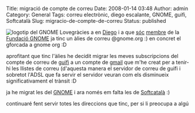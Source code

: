 Title: migració de compte de correu
Date: 2008-01-14 03:48
Author: admin
Category: General
Tags: correu electrònic, diego escalante, GNOME, guifi, Softcatalà
Slug: migracio-de-compte-de-correu
Status: published

<img src="http://gil.badall.net/wp-content/uploads/2007/12/gnomelovelogo.png" data-align="right" alt="logotip del GNOME Love" />gràcies a en <a href="http://diegoe.blogspot.com" target="_blank" rel="noopener">Diego</a> i a que <a href="?p=24" target="_blank" rel="noopener">sóc</a> <a href="http://foundation.gnome.org/membership/members.php" target="_blank" rel="noopener">membre</a> de la [Fundació GNOME](http://foundation.gnome.org) ja tinc un àlies de correu @gnome.org :) en concret el gforcada a gnome org :D

aprofitant que tinc l'àlies he decidit migrar les meves subscripcions del compte de correu de <a href="http://guifi.net" target="_blank" rel="noopener">guifi</a> a un compte de <a href="http://gmail.com" target="_blank" rel="noopener">gmail</a> que m'he creat per a tenir-hi les llistes de correu (d'aquesta manera el servidor de correu de guifi i sobretot l'ADSL que fa servir el servidor veuran com els disminueix significativament el trànsit :D

ja he migrat les del <a href="http://mail.gnome.org/mailman/listinfo" target="_blank" rel="noopener">GNOME</a> i ara només em falta les de <a href="http://llistes.softcatala.org/mailman/listinfo" target="_blank" rel="noopener">Softcatalà</a> :)

continuaré fent servir totes les direccions que tinc, per si li preocupa a algú
